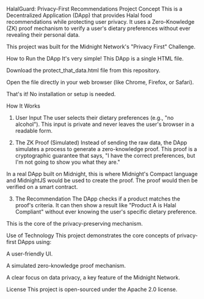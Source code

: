 HalalGuard: Privacy-First Recommendations
Project Concept
This is a Decentralized Application (DApp) that provides Halal food recommendations while protecting user privacy. It uses a Zero-Knowledge (ZK) proof mechanism to verify a user's dietary preferences without ever revealing their personal data.

This project was built for the Midnight Network's "Privacy First" Challenge.

How to Run the DApp
It's very simple! This DApp is a single HTML file.

Download the protect_that_data.html file from this repository.

Open the file directly in your web browser (like Chrome, Firefox, or Safari).

That's it! No installation or setup is needed.

How It Works
1. User Input
The user selects their dietary preferences (e.g., "no alcohol"). This input is private and never leaves the user's browser in a readable form.

2. The ZK Proof (Simulated)
Instead of sending the raw data, the DApp simulates a process to generate a zero-knowledge proof. This proof is a cryptographic guarantee that says, "I have the correct preferences, but I'm not going to show you what they are."

In a real DApp built on Midnight, this is where Midnight's Compact language and MidnightJS would be used to create the proof. The proof would then be verified on a smart contract.

3. The Recommendation
The DApp checks if a product matches the proof's criteria. It can then show a result like "Product A is Halal Compliant" without ever knowing the user's specific dietary preference.

This is the core of the privacy-preserving mechanism.

Use of Technology
This project demonstrates the core concepts of privacy-first DApps using:

A user-friendly UI.

A simulated zero-knowledge proof mechanism.

A clear focus on data privacy, a key feature of the Midnight Network.

License
This project is open-sourced under the Apache 2.0 license.
